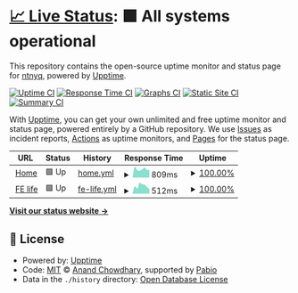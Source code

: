 # [📈 Live Status](https://status.ntnyq.com): <!--live status--> **🟩 All systems operational**

This repository contains the open-source uptime monitor and status page for [ntnyq](https://ntnyq.com), powered by [Upptime](https://github.com/upptime/upptime).

[![Uptime CI](https://github.com/ntnyq/status/workflows/Uptime%20CI/badge.svg)](https://github.com/ntnyq/status/actions?query=workflow%3A%22Uptime+CI%22)
[![Response Time CI](https://github.com/ntnyq/status/workflows/Response%20Time%20CI/badge.svg)](https://github.com/ntnyq/status/actions?query=workflow%3A%22Response+Time+CI%22)
[![Graphs CI](https://github.com/ntnyq/status/workflows/Graphs%20CI/badge.svg)](https://github.com/ntnyq/status/actions?query=workflow%3A%22Graphs+CI%22)
[![Static Site CI](https://github.com/ntnyq/status/workflows/Static%20Site%20CI/badge.svg)](https://github.com/ntnyq/status/actions?query=workflow%3A%22Static+Site+CI%22)
[![Summary CI](https://github.com/ntnyq/status/workflows/Summary%20CI/badge.svg)](https://github.com/ntnyq/status/actions?query=workflow%3A%22Summary+CI%22)

With [Upptime](https://upptime.js.org), you can get your own unlimited and free uptime monitor and status page, powered entirely by a GitHub repository. We use [Issues](https://github.com/ntnyq/status/issues) as incident reports, [Actions](https://github.com/ntnyq/status/actions) as uptime monitors, and [Pages](https://status.ntnyq.com) for the status page.

<!--start: status pages-->
<!-- This summary is generated by Upptime (https://github.com/upptime/upptime) -->
<!-- Do not edit this manually, your changes will be overwritten -->
<!-- prettier-ignore -->
| URL | Status | History | Response Time | Uptime |
| --- | ------ | ------- | ------------- | ------ |
| <img alt="" src="https://icons.duckduckgo.com/ip3/ntnyq.com.ico" height="13"> [Home](https://ntnyq.com) | 🟩 Up | [home.yml](https://github.com/ntnyq/status/commits/HEAD/history/home.yml) | <details><summary><img alt="Response time graph" src="./graphs/home/response-time-week.png" height="20"> 809ms</summary><br><a href="https://status.ntnyq.com/history/home"><img alt="Response time 899" src="https://img.shields.io/endpoint?url=https%3A%2F%2Fraw.githubusercontent.com%2Fntnyq%2Fstatus%2FHEAD%2Fapi%2Fhome%2Fresponse-time.json"></a><br><a href="https://status.ntnyq.com/history/home"><img alt="24-hour response time 621" src="https://img.shields.io/endpoint?url=https%3A%2F%2Fraw.githubusercontent.com%2Fntnyq%2Fstatus%2FHEAD%2Fapi%2Fhome%2Fresponse-time-day.json"></a><br><a href="https://status.ntnyq.com/history/home"><img alt="7-day response time 809" src="https://img.shields.io/endpoint?url=https%3A%2F%2Fraw.githubusercontent.com%2Fntnyq%2Fstatus%2FHEAD%2Fapi%2Fhome%2Fresponse-time-week.json"></a><br><a href="https://status.ntnyq.com/history/home"><img alt="30-day response time 952" src="https://img.shields.io/endpoint?url=https%3A%2F%2Fraw.githubusercontent.com%2Fntnyq%2Fstatus%2FHEAD%2Fapi%2Fhome%2Fresponse-time-month.json"></a><br><a href="https://status.ntnyq.com/history/home"><img alt="1-year response time 899" src="https://img.shields.io/endpoint?url=https%3A%2F%2Fraw.githubusercontent.com%2Fntnyq%2Fstatus%2FHEAD%2Fapi%2Fhome%2Fresponse-time-year.json"></a></details> | <details><summary><a href="https://status.ntnyq.com/history/home">100.00%</a></summary><a href="https://status.ntnyq.com/history/home"><img alt="All-time uptime 100.00%" src="https://img.shields.io/endpoint?url=https%3A%2F%2Fraw.githubusercontent.com%2Fntnyq%2Fstatus%2FHEAD%2Fapi%2Fhome%2Fuptime.json"></a><br><a href="https://status.ntnyq.com/history/home"><img alt="24-hour uptime 100.00%" src="https://img.shields.io/endpoint?url=https%3A%2F%2Fraw.githubusercontent.com%2Fntnyq%2Fstatus%2FHEAD%2Fapi%2Fhome%2Fuptime-day.json"></a><br><a href="https://status.ntnyq.com/history/home"><img alt="7-day uptime 100.00%" src="https://img.shields.io/endpoint?url=https%3A%2F%2Fraw.githubusercontent.com%2Fntnyq%2Fstatus%2FHEAD%2Fapi%2Fhome%2Fuptime-week.json"></a><br><a href="https://status.ntnyq.com/history/home"><img alt="30-day uptime 100.00%" src="https://img.shields.io/endpoint?url=https%3A%2F%2Fraw.githubusercontent.com%2Fntnyq%2Fstatus%2FHEAD%2Fapi%2Fhome%2Fuptime-month.json"></a><br><a href="https://status.ntnyq.com/history/home"><img alt="1-year uptime 100.00%" src="https://img.shields.io/endpoint?url=https%3A%2F%2Fraw.githubusercontent.com%2Fntnyq%2Fstatus%2FHEAD%2Fapi%2Fhome%2Fuptime-year.json"></a></details>
| <img alt="" src="https://icons.duckduckgo.com/ip3/fe.ntnyq.com.ico" height="13"> [FE life](https://fe.ntnyq.com) | 🟩 Up | [fe-life.yml](https://github.com/ntnyq/status/commits/HEAD/history/fe-life.yml) | <details><summary><img alt="Response time graph" src="./graphs/fe-life/response-time-week.png" height="20"> 512ms</summary><br><a href="https://status.ntnyq.com/history/fe-life"><img alt="Response time 425" src="https://img.shields.io/endpoint?url=https%3A%2F%2Fraw.githubusercontent.com%2Fntnyq%2Fstatus%2FHEAD%2Fapi%2Ffe-life%2Fresponse-time.json"></a><br><a href="https://status.ntnyq.com/history/fe-life"><img alt="24-hour response time 342" src="https://img.shields.io/endpoint?url=https%3A%2F%2Fraw.githubusercontent.com%2Fntnyq%2Fstatus%2FHEAD%2Fapi%2Ffe-life%2Fresponse-time-day.json"></a><br><a href="https://status.ntnyq.com/history/fe-life"><img alt="7-day response time 512" src="https://img.shields.io/endpoint?url=https%3A%2F%2Fraw.githubusercontent.com%2Fntnyq%2Fstatus%2FHEAD%2Fapi%2Ffe-life%2Fresponse-time-week.json"></a><br><a href="https://status.ntnyq.com/history/fe-life"><img alt="30-day response time 482" src="https://img.shields.io/endpoint?url=https%3A%2F%2Fraw.githubusercontent.com%2Fntnyq%2Fstatus%2FHEAD%2Fapi%2Ffe-life%2Fresponse-time-month.json"></a><br><a href="https://status.ntnyq.com/history/fe-life"><img alt="1-year response time 425" src="https://img.shields.io/endpoint?url=https%3A%2F%2Fraw.githubusercontent.com%2Fntnyq%2Fstatus%2FHEAD%2Fapi%2Ffe-life%2Fresponse-time-year.json"></a></details> | <details><summary><a href="https://status.ntnyq.com/history/fe-life">100.00%</a></summary><a href="https://status.ntnyq.com/history/fe-life"><img alt="All-time uptime 100.00%" src="https://img.shields.io/endpoint?url=https%3A%2F%2Fraw.githubusercontent.com%2Fntnyq%2Fstatus%2FHEAD%2Fapi%2Ffe-life%2Fuptime.json"></a><br><a href="https://status.ntnyq.com/history/fe-life"><img alt="24-hour uptime 100.00%" src="https://img.shields.io/endpoint?url=https%3A%2F%2Fraw.githubusercontent.com%2Fntnyq%2Fstatus%2FHEAD%2Fapi%2Ffe-life%2Fuptime-day.json"></a><br><a href="https://status.ntnyq.com/history/fe-life"><img alt="7-day uptime 100.00%" src="https://img.shields.io/endpoint?url=https%3A%2F%2Fraw.githubusercontent.com%2Fntnyq%2Fstatus%2FHEAD%2Fapi%2Ffe-life%2Fuptime-week.json"></a><br><a href="https://status.ntnyq.com/history/fe-life"><img alt="30-day uptime 100.00%" src="https://img.shields.io/endpoint?url=https%3A%2F%2Fraw.githubusercontent.com%2Fntnyq%2Fstatus%2FHEAD%2Fapi%2Ffe-life%2Fuptime-month.json"></a><br><a href="https://status.ntnyq.com/history/fe-life"><img alt="1-year uptime 100.00%" src="https://img.shields.io/endpoint?url=https%3A%2F%2Fraw.githubusercontent.com%2Fntnyq%2Fstatus%2FHEAD%2Fapi%2Ffe-life%2Fuptime-year.json"></a></details>

<!--end: status pages-->

[**Visit our status website →**](https://status.ntnyq.com)

## 📄 License

- Powered by: [Upptime](https://github.com/upptime/upptime)
- Code: [MIT](./LICENSE) © [Anand Chowdhary](https://anandchowdhary.com), supported by [Pabio](https://pabio.com)
- Data in the `./history` directory: [Open Database License](https://opendatacommons.org/licenses/odbl/1-0/)
